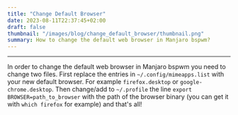 ```yaml
---
title: "Change Default Browser"
date: 2023-08-11T22:37:45+02:00
draft: false
thumbnail: "/images/blog/change_default_browser/thumbnail.png"
summary: How to change the default web browser in Manjaro bspwm?
---
```



---

In order to change the default web browser in Manjaro bspwm you need to change two files. First replace the entries in `~/.config/mimeapps.list` with your new default browser. For example `firefox.desktop` or `google-chrome.desktop`. Then change/add to `~/.profile` the line `export BROWSER=path_to_browser` with the path of the browser binary (you can get it with `which firefox` for example) and that's all!


